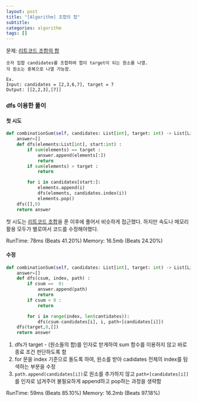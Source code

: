 ```yaml
---
layout: post
title: "[Algorithm] 조합의 합"
subtitle:
categories: algorithm
tags: []
---
```


문제: [리트코드 조합의 합](https://leetcode.com/problems/combination-sum)

```
숫자 집합 candidates를 조합하여 합이 target이 되는 원소를 나열.
각 원소는 중복으로 나열 가능함.

Ex.
Input: candidates = [2,3,6,7], target = 7
Output: [[2,2,3],[7]]
```

### dfs 이용한 풀이

#### 첫 시도

```python
def combinationSum(self, candidates: List[int], target: int) -> List[List[int]]:
    answer=[]
    def dfs(elements:List[int], start:int) :
        if sum(elements) == target :
            answer.append(elements[:])
            return
        if sum(elements) > target :
            return

        for i in candidates[start:]:
            elements.append(i)
            dfs(elements, candidates.index(i))
            elements.pop()
    dfs([],0)
    return answer
```

첫 시도는 [리트코드 조합](https://aohus.github.io/python/2023/08/18/algorithm-combinations.html)을 푼 이후에 풀어서 비슷하게 접근했다.
하지만 속도나 메모리 활용 모두가 별로여서 코드를 수정해야했다.

RunTime: 78ms (Beats 41.20%)
Memory: 16.5mb (Beats 24.20%)

#### 수정

```python
def combinationSum(self, candidates: List[int], target: int) -> List[List[int]]:
    answer=[]
    def dfs(csum, index, path) :
        if csum ==  0:
            answer.append(path)
            return
        if csum < 0 :
            return

        for i in range(index, len(cantidates)):
            dfs(csum-candidates[i], i, path+[candidates[i]])
    dfs(target,0,[])
    return answer
```

1. dfs가 target - (원소들의 합)를 인자로 받게하여 sum 함수를 이용하지 않고 바로 종료 조건 판단하도록 함
2. for 문을 index 기준으로 돌도록 하여, 원소를 받아 cadidates 전체의 index를 탐색하는 부분을 수정
3. `path.append(candidates[i])`로 원소를 추가하지 않고 `path+[candidates[i]]`를 인자로 넘겨주어 불필요하게 append하고 pop하는 과정을 생략함

RunTime: 59ms (Beats 85.10%)
Memory: 16.2mb (Beats 97.18%)
